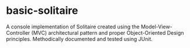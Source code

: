 # basic-solitaire
A console implementation of Solitaire created using the Model-View-Controller (MVC) architectural pattern and proper Object-Oriented Design principles. Methodically documented and tested using JUnit.
